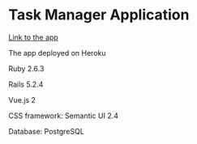 # Task Manager Application

[Link to the app](http://todo-task-manager-app.herokuapp.com) 

The app deployed on Heroku

Ruby 2.6.3

Rails 5.2.4

Vue.js 2

CSS framework: Semantic UI 2.4

Database: PostgreSQL
